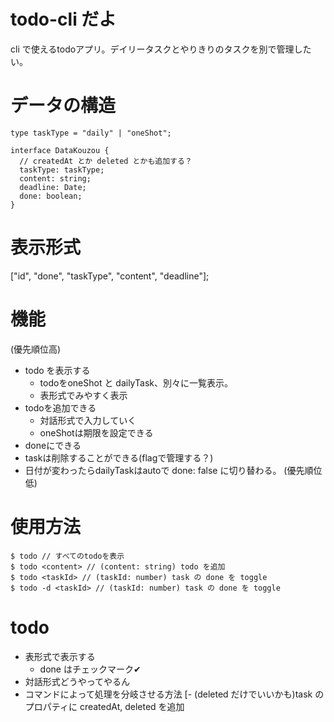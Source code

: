 # todo-cli だよ
cli で使えるtodoアプリ。デイリータスクとやりきりのタスクを別で管理したい。

# データの構造

```tsx
type taskType = "daily" | "oneShot";

interface DataKouzou {
  // createdAt とか deleted とかも追加する？ 
  taskType: taskType;
  content: string;
  deadline: Date;
  done: boolean;
}
```

# 表示形式
["id", "done", "taskType", "content", "deadline"];

# 機能
(優先順位高)
- todo を表示する
  - todoをoneShot と dailyTask、別々に一覧表示。
  - 表形式でみやすく表示
- todoを追加できる
  - 対話形式で入力していく
  - oneShotは期限を設定できる
- doneにできる
- taskは削除することができる(flagで管理する？)
- 日付が変わったらdailyTaskはautoで done: false に切り替わる。
(優先順位低)

# 使用方法
```
$ todo // すべてのtodoを表示
$ todo <content> // (content: string) todo を追加
$ todo <taskId> // (taskId: number) task の done を toggle
$ todo -d <taskId> // (taskId: number) task の done を toggle

```
# todo
- 表形式で表示する
  - done はチェックマーク✔︎
- 対話形式どうやってやるん
- コマンドによって処理を分岐させる方法 
[- (deleted だけでいいかも)task のプロパティに createdAt, deleted を追加

